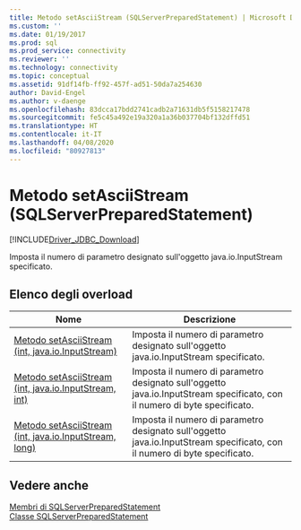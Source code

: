 ```yaml
---
title: Metodo setAsciiStream (SQLServerPreparedStatement) | Microsoft Docs
ms.custom: ''
ms.date: 01/19/2017
ms.prod: sql
ms.prod_service: connectivity
ms.reviewer: ''
ms.technology: connectivity
ms.topic: conceptual
ms.assetid: 91df14fb-ff92-457f-ad51-50da7a254630
author: David-Engel
ms.author: v-daenge
ms.openlocfilehash: 83dcca17bdd2741cadb2a71631db5f5158217478
ms.sourcegitcommit: fe5c45a492e19a320a1a36b037704bf132dffd51
ms.translationtype: HT
ms.contentlocale: it-IT
ms.lasthandoff: 04/08/2020
ms.locfileid: "80927813"
---
```

# <a name="setasciistream-method-sqlserverpreparedstatement"></a>Metodo setAsciiStream (SQLServerPreparedStatement)
[!INCLUDE[Driver_JDBC_Download](../../../includes/driver_jdbc_download.md)]

  Imposta il numero di parametro designato sull'oggetto java.io.InputStream specificato.  
  
## <a name="overload-list"></a>Elenco degli overload  
  
|Nome|Descrizione|  
|----------|-----------------|  
|[Metodo setAsciiStream &#40;int, java.io.InputStream&#41;](../../../connect/jdbc/reference/setasciistream-method-int-java-io-inputstream.md)|Imposta il numero di parametro designato sull'oggetto java.io.InputStream specificato.|  
|[Metodo setAsciiStream &#40;int, java.io.InputStream, int&#41;](../../../connect/jdbc/reference/setasciistream-method-int-java-io-inputstream-int.md)|Imposta il numero di parametro designato sull'oggetto java.io.InputStream specificato, con il numero di byte specificato.|  
|[Metodo setAsciiStream &#40;int, java.io.InputStream, long&#41;](../../../connect/jdbc/reference/setasciistream-method-int-java-io-inputstream-long.md)|Imposta il numero di parametro designato sull'oggetto java.io.InputStream specificato, con il numero di byte specificato.|  
  
## <a name="see-also"></a>Vedere anche  
 [Membri di SQLServerPreparedStatement](../../../connect/jdbc/reference/sqlserverpreparedstatement-members.md)   
 [Classe SQLServerPreparedStatement](../../../connect/jdbc/reference/sqlserverpreparedstatement-class.md)  
  
  
